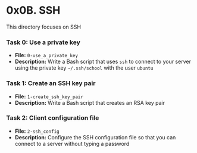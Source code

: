 # 0x0B. SSH

This directory focuses on SSH

### Task 0: Use a private key
- **File:** `0-use_a_private_key`
- **Description:** Write a Bash script that uses `ssh` to connect to your server using the private key `~/.ssh/school` with the user `ubuntu`

### Task 1: Create an SSH key pair
- **File:** `1-create_ssh_key_pair`
- **Description:** Write a Bash script that creates an RSA key pair

### Task 2: Client configuration file
- **File:** `2-ssh_config`
- **Description:**  Configure the SSH configuration file so that you can connect to a server without typing a password

